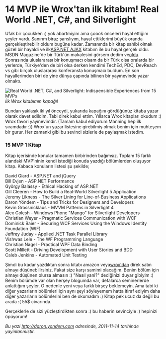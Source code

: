 # 14 MVP ile Wrox'tan ilk kitabım! Real World .NET, C#, and Silverlight
Ufak bir çocukken :) yok abartmiyim ama çoook önceleri hayal ettiğim
şeyler vardı. Sanırım biraz şanslıyım, hayal ettiklerimi büyük oranda
gerçekleştirebilir oldum bugüne kadar. Zamanında bir kitap sahibi olmak
güzel bir hayaldi ve ilk[ASP.NET
AJAX](http://daron.yondem.com/tr/post/955bda47-4d8a-4544-8a11-3d416693ac8a)
kitabım ile bu hayal gerçek oldu. MSDN Magazine'de bir Türk'ün
makalesini görsem dedim
ve[oldu](http://daron.yondem.com/tr/post/1419ebe7-95be-42f0-b991-6481472e4ad5).
Sonrasında uluslararası bir konuşmacı olsam da bir Türk olsa oralarda
bir yerlerde, Türkiye'den de biri olsa derken kendimi TechEd, PDC,
DevReach vs gibi birçok uluslararası konferansta konuşmacı buldum. En
son hayallerimden biri de yine dünya çapında bilinen bir yayınevinde
yazar olmaktı.

![Real World .NET, C\#, and Silverlight: Indispensible Experiences from
15 MVPs](media/Wrox_tan_ilk_kitabim/realworld.jpg)\
*İlk Wrox kitabımın kapağı!*

Bundan yaklaşık iki yıl önceydi, yukarıda kapağını gördüğünüz kitaba
yazar olarak davet edildim. Tabi direk kabul ettim. Yıllarca Wrox
kitapları okudum :) Wrox favori yayınevimdir. (Tamam kabul ediyorum
Manning hep ilk sıramdadır :)) Wrox'un yazar listesine girebilmiş olmak
benim için muhteşem bir gurur. Her zamanki gibi bu sevinci sizlerle de
paylaşmak istedim.

### 15 MVP 1 Kitap

Kitap içerisinde konular tamamen birbirinden bağımsız. Toplam 15 farklı
alandaki MVP'ninin kendi istediği konuda yazdığı bölümlerden oluşuyor
kitap. Kabaca konuların listesi şu şekilde;

David Giard - ASP.NET and jQuery\
Bill Evjen - ASP.NET Performance\
György Balássy - Ethical Hacking of ASP.NET\
Gill Cleeren - How to Build a Real-World Silverlight 5 Application\
Jeremy Likness - The Silver Lining for Line-of-Business Applications\
Daron Yöndem - Tips and Tricks for Designers and Developers\
Kevin Grossnicklaus - MVVM Patterns in Silverlight 4\
Alex Golesh - Windows Phone "Mango" for Silverlight Developers\
Christian Weyer - Pragmatic Services Communication with WCF\
Dominick Baier - Securing WCF Services Using the Windows Identity
Foundation (WIF)\
Jeffrey Juday - Applied .NET Task Parallel Library\
Vishwas Lele - The WF Programming Language\
Christian Nagel - Practical WPF Data Binding\
Scott Millett - Driving Development with User Stories and BDD\
Caleb Jenkins - Automated Unit Testing

Şimdi bu kadar yazdıktan sonra kitabı amazon
veya[wrox'dan](http://www.wrox.com/WileyCDA/WroxTitle/Real-World-NET-C-and-Silverlight-Indispensible-Experiences-from-15-MVPs.productCd-1118021967.html)
direk satın almayı düşünebilirsiniz. Fakat size karşı samimi olacağım.
Benim bölüm için almayı düşünen olursa almasın :) "Nasıl yani?"
dediğinizi duyar gibiyim :) Benim bölümde var olan herşey blogumda var,
defalarca seminerlerde anlattığım şeyler. O nedenle yeni veya farklı
birşey beklemeyin. Ama tabi ki diğer yazarların bölümleri için aynı şeyi
söyleyemem hatta itiraf ediyim daha diğer yazarların bölümlerini ben de
okumadım :) Kitap pek ucuz da değil bu arada :( 55\$ civarında.

Gerçeklerle de sizi yüzleştirdikten sonra :) bu haberin sevinciyle :)
hepinizi öpüyorum!



*Bu yazi http://daron.yondem.com adresinde, 2011-11-14 tarihinde yayinlanmistir.*
